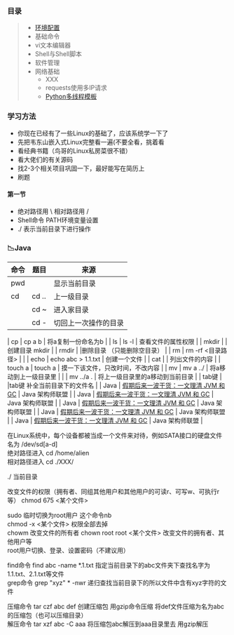 ### 目录
> * [环境配置](https://py3.io/doc/python/quickstart.html)
> * 基础命令
> * vi文本编辑器
> * Shell与Shell脚本
> * 软件管理
> * 网络基础
>   * XXX
>   * requests使用多IP请求
>   * [Python多线程模板](code/MultiThread_Template.py)

### 学习方法
* 你现在已经有了一些Linux的基础了，应该系统学一下了
* 先把韦东山嵌入式Linux完整看一遍(不要全看，挑着看  
* 看经典书籍（鸟哥的Linux私房菜很不错）
* 看大佬们的有关源码   
* 找2-3个相关项目巩固一下，最好能写在简历上 
* 刷题   


#### 第一节
* 绝对路径用 \   相对路径用 /
* Shell命令  PATH环境变量设置
* ./ 表示当前目录下进行操作

### 📉Java

| 命令   | 题目                                                                                                                         | 来源             |
| ------ | ---------------------------------------------------------------------------------------------------------------------------- | ---------------- |
| pwd   |                                                                              | 显示当前目录    |
| cd   | cd ..                                                                             | 上一级目录         |
|      | cd ~                                                                      |  进入家目录       |
|      | cd -                                                          |  切回上一次操作的目录          |

| cp      | cp a b                                             |  将a复制一份命名为b        |
| ls       | ls -l                                          | 查看文件的属性权限                            |
| mkdir    |                                                 | 创建目录 mkdir         |
| rmdir   |                                                            |删除目录 （只能删除空目录）          |
| rm       | rm -rf <目录路径>                                     |         |
|  echo   | echo abc > 1.1.txt                                        | 创建一个文件     |
| cat       |                                       | 列出文件的内容    |
| touch a       |              touch a                           | 摸一下该文件，只改时间，不改内容    |
| mv   | mv a ../                                            |  将a移动到上一级目录里  |
|      | mv ../a .                                            |  将上一级目录里的a移动到当前目录  |
| tab键    |                                         |tab键  补全当前目录下的文件名    |
| Java   | [假期后来一波干货：一文理清 JVM 和 GC](https://www.toutiao.com/a6947938522997342734/)                                        | Java 架构师联盟  |
| Java   | [假期后来一波干货：一文理清 JVM 和 GC](https://www.toutiao.com/a6947938522997342734/)                                        | Java 架构师联盟  |
| Java   | [假期后来一波干货：一文理清 JVM 和 GC](https://www.toutiao.com/a6947938522997342734/)                                        | Java 架构师联盟  |
| Java   | [假期后来一波干货：一文理清 JVM 和 GC](https://www.toutiao.com/a6947938522997342734/)                                        | Java 架构师联盟  |
| Java   | [假期后来一波干货：一文理清 JVM 和 GC](https://www.toutiao.com/a6947938522997342734/)                                        | Java 架构师联盟  |


在Linux系统中，每个设备都被当成一个文件来对待，例如SATA接口的硬盘文件名为 /dev/sd[a-d]  
绝对路径进入 cd /home/alien  
相对路径进入 cd ./XXX/  
    
    
./ 当前目录  
 






改变文件的权限（拥有者、同组其他用户和其他用户的可读r、可写w、可执行r等）  chmod 675 <某个文件>    

sudo 临时切换为root用户  这个命令nb  
chmod -x <某个文件>     权限全部去掉  
chowm  改变文件的所有者    chown root root <某个文件>  改变文件的拥有者、其他用户等  
root用户切换、登录、设置密码（不建议用）  


find命令  find abc -name *.1.txt    指定当前目录下的abc文件夹下查找名字为1.1.txt、2.1.txt等文件  
grep命令  grep "xyz" * -nwr    递归查找当前目录下的所以文件中含有xyz字符的文件  



压缩命令 tar czf abc def  创建压缩包 用gzip命令压缩 将def文件压缩为名为abc的压缩包（也可以压缩目录）  
解压命令 tar xzf abc -C aaa    将压缩包abc解压到aaa目录里去 用gzip解压  





